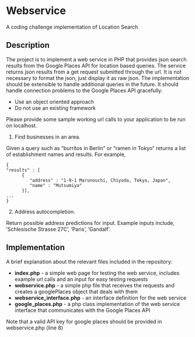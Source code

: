 # Webservice

A coding challenge implementation of Location Search

## Description

The project is to implement a web service in PHP that provides json search results from the Google Places API for location based queries. The service returns json results from a get request submitted through the url. It is not necessary to format the json, just display it as raw json. The implementation should be extensible to handle additional queries in the future. It should handle connection problems to the Google Places API gracefully.

- Use an object oriented approach
- Do not use an existing framework

Please provide some sample working url calls to your application to be run on localhost.

1. Find businesses in an area.

Given a query such as “burritos in Berlin” or “ramen in Tokyo” returns a list of establishment names and results. For example,

```
{
"results" : [
      {
         "address" : "1-9-1 Marunouchi, Chiyoda, Tokyo, Japan",
         "name" : "Mutsumiya"
      }],
...
}
```

2. Address autocompletion.

Return possible address predictions for input. Example inputs include, ‘Schlesische Strasse 27C’, ‘Paris’, ‘Gandalf’.

## Implementation

A brief explanation about the relevant files included in the repository:

- **index.php** - a simple web page for testing the web service, includes example url calls and an input for easy testing requests
- **webservice.php** - a simple php file that receives the requests and creates a googlePlaces object that deals with them
- **webservice_interface.php** - an interface definition for the web service
- **google_places.php** - a php class implementation of the web service interface that communicates with the Google Places API

Note that a valid API key for google places should be provided in webservice.php (line 8)